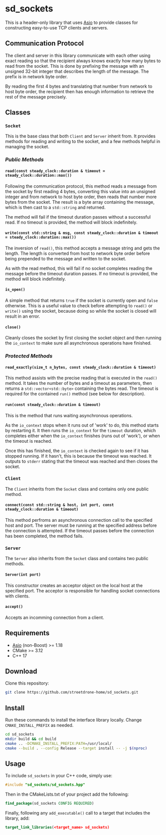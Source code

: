 # sd_sockets

This is a header-only library that uses [Asio](https://think-async.com/Asio/) to provide classes for constructing easy-to-use TCP clients and servers.

## Communication Protocol

The client and server in this library communicate with each other using exact reading so that the recipient always knows exactly how many bytes to read from the socket.
This is done by prefixing the message with an unsigned 32-bit integer that describes the length of the message.
The prefix is in network byte order.

By reading the first 4 bytes and translating that number from network to host byte order, the recipient then has enough information to retrieve the rest of the message precisely.

## Classes

### __`Socket`__

This is the base class that both `Client` and `Server` inherit from.
It provides methods for reading and writing to the socket, and a few methods helpful in managing the socket.

### *Public Methods*

#### __`read(const steady_clock::duration & timeout = steady_clock::duration::max())`__

Following the communication protocol, this method reads a message from the socket by first reading 4 bytes, converting this value into an unsigned integer and from network to host byte order, then reads that number more bytes from the socket.
The result is a byte array containing the message, which is then cast to a `std::string` and returned.

The method will fail if the timeout duration passes without a successful read.
If no timeout is provided, the method will block indefinitely.

#### __`write(const std::string & msg, const steady_clock::duration & timeout = steady_clock::duration::max())`__

The inversion of `read()`, this method accepts a message string and gets the length.
The length is converted from host to network byte order before being prepended to the message and written to the socket.

As with the read method, this will fail if no socket completes reading the message before the timeout duration passes.
If no timeout is provided, the method will block indefinitely.

#### __`is_open()`__

A simple method that returns `true` if the socket is currently open and `false` otherwise. 
This is a useful value to check before attempting to `read()` or `write()` using the socket, because doing so while the socket is closed will result in an error.

#### __`close()`__

Cleanly closes the socket by first closing the socket object and then running the `io_context` to make sure all asynchronous operations have finished.

### *Protected Methods*

#### __`read_exactly(size_t n_bytes, const steady_clock::duration & timeout)`__

This method assists with the precise reading that is executed in the `read()` method.
It takes the number of bytes and a timeout as parameters, then returns a `std::vector<std::byte>` containing the bytes read.
The timeout is required for the contained `run()` method (see below for description).

#### __`run(const steady_clock::duration & timeout)`__

This is the method that runs waiting asynchronous operations.

As the `io_context` stops when it runs out of 'work' to do, this method starts by restarting it.
It then runs the `io_context` for the `timeout` duration, which completes either when the `io_context` finishes (runs out of 'work'), or when the timeout is reached.

Once this has finished, the `io_context` is checked again to see if it has stopped running.
If it hasn't, this is because the timeout was reached.
It outputs to `stderr` stating that the timeout was reached and then closes the socket.

### __`Client`__

The `Client` inherits from the `Socket` class and contains only one public method.

#### __`connect(const std::string & host, int port, const steady_clock::duration & timeout)`__

This method perfroms an asynchronous connection call to the specified host and port.
The server must be running at the specified address before the connection is attempted.
If the timeout passes before the connection has been completed, the method fails.

### __`Server`__

The `Server` also inherits from the `Socket` class and contains two public methods.

#### __`Server(int port)`__

This constructor creates an acceptor object on the local host at the specified port.
The acceptor is responsible for handling socket connections with clients.

#### __`accept()`__

Accepts an incomming connection from a client.

## Requirements

- [Asio](https://think-async.com/Asio/) (non-Boost) >= 1.18
- CMake >= 3.12
- C++ 17

## Download

Clone this repository:

```bash
git clone https://github.com/streetdrone-home/sd_sockets.git
```

## Install

Run these commands to install the interface library locally.
Change `CMAKE_INSTALL_PREFIX` as needed.

```bash
cd sd_sockets
mkdir build && cd build
cmake .. -DCMAKE_INSTALL_PREFIX:PATH=/usr/local/
cmake --build . --config Release --target install -- -j $(nproc)
```

## Usage

To include `sd_sockets` in your C++ code, simply use:

```cpp
#include "sd_sockets/sd_sockets.hpp"
```

Then in the CMakeLists.txt of your project add the following:

```cmake
find_package(sd_sockets CONFIG REQUIRED)
```

Finally, following any `add_executable()` call to a target that includes the library, add:

```cmake
target_link_libraries(<target_name> sd_sockets)
```
